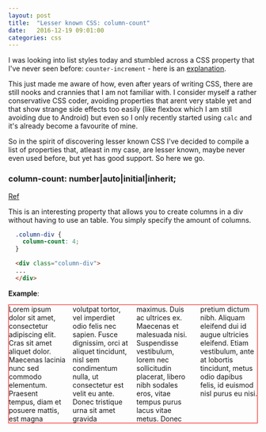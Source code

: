 ```yaml
---
layout: post
title:  "Lesser known CSS: column-count"
date:   2016-12-19 09:01:00
categories: css
---
```


I was looking into list styles today and stumbled across a CSS property that I've never seen before: `counter-increment` - here is an [explanation][counter-increment]. 

This just made me aware of how, even after years of writing CSS, there are still nooks and crannies that I am not familiar with. I consider myself a rather conservative CSS coder, avoiding properties that arent very stable yet and that show strange side effects too easily (like flexbox which I am still avoiding due to Android) but even so I only recently started using `calc` and it's already become a favourite of mine. 

So in the spirit of discovering lesser known CSS I've decided to compile a list of properties that, atleast in my case, are lesser known, maybe never even used before, but yet has good support. So here we go.


### column-count: number|auto|initial|inherit;

[Ref][column-count]

This is an interesting property that allows you to create columns in a div without having to use an table. You simply specify the amount of columns.

```css
  .column-div {
    column-count: 4;
  }
```

```html
  <div class="column-div">
  ...
  </div>
```

**Example**:

<div class="column-div">
  Lorem ipsum dolor sit amet, consectetur adipiscing elit. Cras sit amet aliquet dolor. Maecenas lacinia nunc sed commodo elementum. Praesent tempus, diam et posuere mattis, est magna volutpat tortor, vel imperdiet odio felis nec sapien. Fusce dignissim, orci at aliquet tincidunt, nisl sem condimentum nulla, ut consectetur est velit eu ante. Donec tristique urna sit amet gravida maximus. Duis ac ultrices ex. Maecenas et malesuada nisi. Suspendisse vestibulum, lorem nec sollicitudin placerat, libero nibh sodales eros, vitae tempus purus lacus vitae metus. Donec pretium dictum nibh. Aliquam eleifend dui id augue ultricies eleifend. Etiam vestibulum, ante at lobortis tincidunt, metus odio dapibus felis, id euismod nisl purus eu nisi.
</div>


<style type="text/css">
  .column-div{
    column-count: 4;
    border: 1px solid red;
  }
</style>


[counter-increment]: https://developer.mozilla.org/en-US/docs/Web/CSS/CSS_Lists_and_Counters/Using_CSS_counters
[calc]: http://caniuse.com/#feat=calc
[column-count]: http://www.w3schools.com/cssref/css3_pr_column-count.asp
